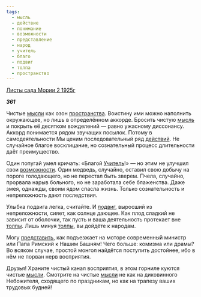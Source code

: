 ```yaml
---
tags:
  - мысль
  - действие
  - понимание
  - возможности
  - представление
  - народ
  - учитель
  - благо
  - подвиг
  - толпа
  - пространство
---
```

[Листы сада Мории 2 1925г](https://127.0.0.1:4002/agni/1925)

___361___

Чистые [мысли](../../../tags/#[мысль](../../../tags/#мысль)) как озон [пространства](../../../tags/#пространство). Воистину ими можно наполнить окружающее, но лишь в определённом аккорде. Бросить чистую [мысль](../../../tags/#мысль) и покрыть её десятком вожделений — равно ужасному диссонансу. Аккорд понимается рядом звучащих посылок. Потому в самодеятельности Мы ценим последовательный ряд [действий](../../../tags/#действие). Не случайное благое восклицание, но сознательный процесс длительности даёт преимущество.   

Один попугай умел кричать: «Благой [Учитель](../../../tags/#учитель)!» — но этим не улучшил свои [возможности](../../../tags/#возможности). Один медведь, случайно, оставил свою добычу на пороге голодающего, но не перестал быть зверем. Пчела, случайно, прорвала нарыв больного, но не заработала себе блаженства. Даже змея, однажды, своим ядом спасла жизнь. Только сознательность и непреложность дают последствия.   

Улыбка подвига легка, считайте. И [подвиг](../../../tags/#подвиг), выросший из непреложности, сияет, как солнце дающее. Как плод сладкий не зависит от оболочки, так пусть и ваша деятельность протекает вне [толпы](../../../tags/#толпа). Лишь минуя [толпы](../../../tags/#толпа), вы дойдёте к народам.   

Могу [представить](../../../tags/#представление), как подъезжает на моторе современный министр или Папа Римский к Нашим Башням! Чего больше: комизма или драмы? Во всяком случае, простой монгол найдётся поступить достойнее, ибо в нём не порван нерв восприятия.   

Друзья! Храните чистый канал восприятия, в этом горниле куются чистые [мысли](../../../tags/#[мысль](../../../tags/#мысль)). Смотрите на чистые [мысли](../../../tags/#[мысль](../../../tags/#мысль)) не как на диковинного Небожителя, сходящего по праздникам, но как на трапезу ваших трудовых будней!   

